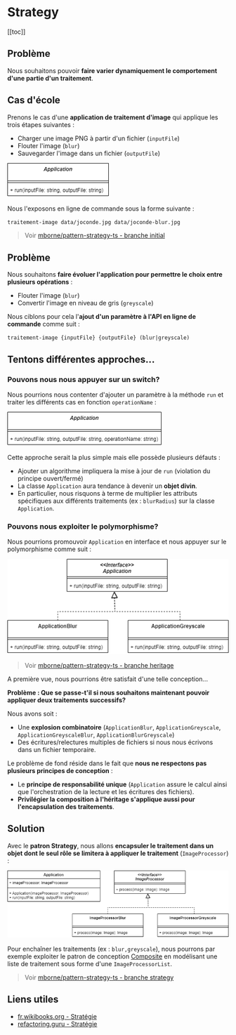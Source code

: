 # Strategy

[[toc]]

## Problème

Nous souhaitons pouvoir **faire varier dynamiquement le comportement d'une partie d'un traitement**.

## Cas d'école

Prenons le cas d'une **application de traitement d'image** qui applique les trois étapes suivantes :

* Charger une image PNG à partir d'un fichier (`inputFile`)
* Flouter l'image (`blur`)
* Sauvegarder l'image dans un fichier (`outputFile`)

![UML_DP_Strategy - initial](./uml/UML_DP_Strategy-initial.drawio.png)

Nous l'exposons en ligne de commande sous la forme suivante :

```bash
traitement-image data/joconde.jpg data/joconde-blur.jpg
```

> Voir [mborne/pattern-strategy-ts - branche initial](https://github.com/mborne/pattern-strategy-ts/tree/initial#readme)

## Problème

Nous souhaitons **faire évoluer l'application pour permettre le choix entre plusieurs opérations** :

* Flouter l'image (`blur`)
* Convertir l'image en niveau de gris (`greyscale`)

Nous ciblons pour cela l'**ajout d'un paramètre à l'API en ligne de commande** comme suit :

```
traitement-image {inputFile} {outputFile} (blur|greyscale)
```

## Tentons différentes approches...

### Pouvons nous nous appuyer sur un switch?

Nous pourrions nous contenter d'ajouter un paramètre à la méthode `run` et traiter les différents cas en fonction `operationName` :

![UML_DP_Strategy - switch](./uml/UML_DP_Strategy-switch.drawio.png)

Cette approche serait la plus simple mais elle possède plusieurs défauts :

* Ajouter un algorithme impliquera la mise à jour de `run` (violation du principe ouvert/fermé)
* La classe `Application` aura tendance à devenir un **objet divin**.
* En particulier, nous risquons à terme de multiplier les attributs spécifiques aux différents traitements (ex : `blurRadius`) sur la classe `Application`.

### Pouvons nous exploiter le polymorphisme?

Nous pourrions promouvoir `Application` en interface et nous appuyer sur le polymorphisme comme suit :

![UML_DP_Strategy - heritage](./uml/UML_DP_Strategy-heritage.drawio.png)

> Voir [mborne/pattern-strategy-ts - branche heritage](https://github.com/mborne/pattern-strategy-ts/tree/heritage#readme)

A première vue, nous pourrions être satisfait d'une telle conception...

**Problème : Que se passe-t'il si nous souhaitons maintenant pouvoir appliquer deux traitements successifs?**

Nous avons soit :

* Une **explosion combinatoire** (`ApplicationBlur`, `ApplicationGreyscale`, `ApplicationGreyscaleBlur`, `ApplicationBlurGreyscale`)
* Des écritures/relectures multiples de fichiers si nous nous écrivons dans un fichier temporaire.

Le problème de fond réside dans le fait que **nous ne respectons pas plusieurs principes de conception** :

* Le **principe de responsabilité unique** (`Application` assure le calcul ainsi que l'orchestration de la lecture et les écritures des fichiers).
* **Privilégier la composition à l'héritage s'applique aussi pour l'encapsulation des traitements**.

## Solution

Avec le **patron Strategy**, nous allons **encapsuler le traitement dans un objet dont le seul rôle se limitera à appliquer le traitement** (`ImageProcessor`) :

![UML_DP_Strategy - strategy](./uml/UML_DP_Strategy-strategy.drawio.png)

Pour enchaîner les traitements (ex : `blur,greyscale`), nous pourrons par exemple exploiter le patron de conception [Composite](../structural/Composite.md) en modélisant une liste de traitement sous forme d'une `ImageProcessorList`.

> Voir [mborne/pattern-strategy-ts - branche strategy](https://github.com/mborne/pattern-strategy-ts/tree/strategy#readme)

## Liens utiles

* [fr.wikibooks.org - Stratégie](https://fr.wikibooks.org/wiki/Patrons_de_conception/Strat%C3%A9gie)
* [refactoring.guru - Stratégie](https://refactoring.guru/fr/design-patterns/strategy)
